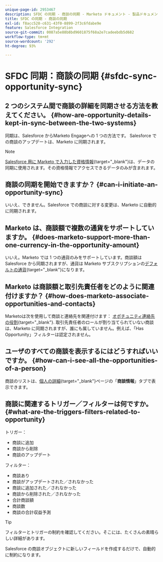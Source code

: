 ```yaml
---
unique-page-id: 2953467
description: SFDC の同期 - 商談の同期 - Marketo ドキュメント - 製品ドキュメント
title: SFDC の同期 - 商談の同期
exl-id: f8acc528-c631-43f0-8899-2f3c6fdabe9e
feature: Salesforce Integration
source-git-commit: 0087a5e88b8bd9601875f68a2e7cadeebdb5d682
workflow-type: tm+mt
source-wordcount: '292'
ht-degree: 93%

---
```


# SFDC 同期：商談の同期 {#sfdc-sync-opportunity-sync}

## 2 つのシステム間で商談の詳細を同期させる方法を教えてください。 {#how-are-opportunity-details-kept-in-sync-between-the-two-systems}

同期は、Salesforce からMarketo Engageへの 1 つの方法です。 Salesforce での商談のアップデートは、Marketo に同期されます。

>[!NOTE]
>
>[Salesforce 用に Marketo で入力した資格情報](/help/marketo/product-docs/crm-sync/salesforce-sync/setup/enterprise-unlimited-edition/step-2-of-3-create-a-salesforce-user-for-marketo-enterprise-unlimited.md){target="_blank"}は、データの同期に使用されます。その資格情報でアクセスできるデータのみが含まれます。

## 商談の同期を開始できますか？ {#can-i-initiate-an-opportunity-sync}

いいえ、できません。Salesforce での商談に対する変更は、Marketo に自動的に同期されます。

## Marketo は、商談額で複数の通貨をサポートしていますか。 {#does-marketo-support-more-than-one-currency-in-the-opportunity-amount}

いいえ。Marketo では 1 つの通貨のみをサポートしています。商談額は Salesforce から同期されますが、通貨は Marketo サブスクリプションの[デフォルトの通貨](/help/marketo/product-docs/administration/settings/set-default-location-settings-for-a-subscription.md#set-the-default-currency-settings-for-a-subscription){target="_blank"}になります。

## Marketo は商談額と取引先責任者をどのように関連付けますか？ {#how-does-marketo-associate-opportunities-and-contacts}

Marketoは次を使用して商談と連絡先を関連付けます： [オポチュニティ連絡先の役割](https://help.salesforce.com/HTViewHelpDoc?id=contactroles.htm){target="_blank"}. 取引先責任者のロールが割り当てられていない商談は、Marketo に同期されますが、誰にも属していません。例えば、「Has Opportunity」フィルターは認定されません。

## ユーザのすべての商談を表示するにはどうすればいいですか。 {#how-can-i-see-all-the-opportunities-of-a-person}

商談のリストは、[個人の詳細](/help/marketo/product-docs/core-marketo-concepts/smart-lists-and-static-lists/managing-people-in-smart-lists/using-the-person-detail-page.md){target="_blank"}ページの「**商談情報**」タブで表示できます。

## 商談に関連するトリガー／フィルターは何ですか。 {#what-are-the-triggers-filters-related-to-opportunity}

トリガー：

* 商談に追加
* 商談から削除
* 商談のアップデート

フィルター：

* 商談あり
* 商談がアップデートされた／されなかった
* 商談に追加された／されなかった
* 商談から削除された／されなかった
* 合計商談額
* 商談数
* 商談の合計収益予測

>[!TIP]
>
>フィルターとトリガーの制約を確認してください。そこには、たくさんの素晴らしい詳細があります。
>
>Salesforce の商談オブジェクトに新しいフィールドを作成するだけで、自動的に制約になります。
